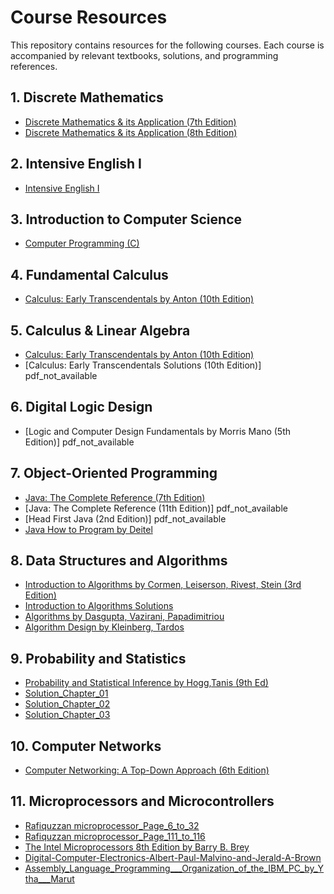 # Course Resources

This repository contains resources for the following courses. Each course is accompanied by relevant textbooks, solutions, and programming references.

## 1. Discrete Mathematics
- [Discrete Mathematics & its Application (7th Edition)](https://github.com/Tanim487/Books-for-CSE/raw/main/Book%20Store/Discrete%20Mathematics%20%26%20its%20Application%20-%20by%20-%20Kenneth%20H.%20Rosen%207th%20edition.pdf)
- [Discrete Mathematics & its Application (8th Edition)](https://github.com/Tanim487/Books-for-CSE/raw/main/Book%20Store/Discrete%20Mathematics%20%26%20its%20Application%20-%20by%20-%20Kenneth%20H.%20Rosen%208th%20edition.pdf)

## 2. Intensive English I
- [Intensive English I](https://github.com/Tanim487/Books-for-CSE/raw/main/Book%20Store/Intensive%20English%20I%20-%20by%20-%20United%20International%20University.pdf)

## 3. Introduction to Computer Science
- [Computer Programming (C)](https://github.com/Tanim487/Books-for-CSE/raw/main/Book%20Store/Computer%20Programming%20(C)%20-%20by%20-%20Tamim%20Shahriar%20Subeen.pdf)

## 4. Fundamental Calculus
- [Calculus: Early Transcendentals by Anton (10th Edition)](https://github.com/Tanim487/Books-for-CSE/raw/main/Book%20Store/Calculus%20Early%20Transcendentals%20-%20Anton%20-10th%20Ed.pdf)

## 5. Calculus & Linear Algebra
- [Calculus: Early Transcendentals by Anton (10th Edition)](https://github.com/Tanim487/Books-for-CSE/raw/main/Book%20Store/Calculus%20Early%20Transcendentals%20-%20Anton%20-10th%20Ed.pdf)
- [Calculus: Early Transcendentals Solutions (10th Edition)] pdf_not_available

## 6. Digital Logic Design
- [Logic and Computer Design Fundamentals by Morris Mano (5th Edition)] pdf_not_available

## 7. Object-Oriented Programming
- [Java: The Complete Reference (7th Edition)](https://github.com/Tanim487/Books-for-CSE/raw/main/Book%20Store/Java%20The%20Complete%20Reference-seventh%20edition.pdf)
- [Java: The Complete Reference (11th Edition)] pdf_not_available
- [Head First Java (2nd Edition)] pdf_not_available
- [Java How to Program by Deitel](https://github.com/Tanim487/Books-for-CSE/raw/main/Book%20Store/Java%20how%20to%20program-Deitel.pdf)

## 8. Data Structures and Algorithms
- [Introduction to Algorithms by Cormen, Leiserson, Rivest, Stein (3rd Edition)](https://github.com/Tanim487/Books-for-CSE/raw/main/Book%20Store/Introduction%20to%20Algorithms%20-%20Thomas%20H.%20Cormen%2C%20Charles%20E.%20Leiserson%2C%20Ronald%20L.%20Rivest%2C%20and%20Clifford%20Stein%20(3rd%20Edition).pdf)
- [Introduction to Algorithms Solutions](https://github.com/Tanim487/Books-for-CSE/raw/main/Book%20Store/Introduction%20to%20Algorithms%20Solve.pdf)
- [Algorithms by Dasgupta, Vazirani, Papadimitriou](https://github.com/Tanim487/Books-for-CSE/raw/main/Book%20Store/Algorithms%20by%20Dasgupta%2C%20Vazirani%2C%20Papadimitriou.pdf)
- [Algorithm Design by Kleinberg, Tardos](https://github.com/Tanim487/Books-for-CSE/raw/main/Book%20Store/Algorithm%20Design%20by%20Jon%20Kleinberg%2C%20Eva%20Tardos.pdf)

## 9. Probability and Statistics
- [Probability and Statistical Inference by Hogg,Tanis (9th Ed)](https://github.com/Tanim487/Books-for-CSE/raw/main/Book%20Store/Probability%20and%20Statistical%20Inference%20by%20Hogg%2CTanis%20(9th%20Ed).pdf)
- [Solution_Chapter_01](https://github.com/Tanim487/Books-for-CSE/raw/main/Book%20Store/Solution_Chapter_01.pdf)
- [Solution_Chapter_02](https://github.com/Tanim487/Books-for-CSE/raw/main/Book%20Store/Solution_Chapter_02.pdf)
- [Solution_Chapter_03](https://github.com/Tanim487/Books-for-CSE/raw/main/Book%20Store/Solution_Chapter_03.pdf)

## 10. Computer Networks
- [Computer Networking: A Top-Down Approach (6th Edition)](https://github.com/Tanim487/Books-for-CSE/raw/main/Book%20Store/Computer.Networking%20A%20Top-Down%20Approach%206th%20Edition.pdf)

## 11. Microprocessors and Microcontrollers
- [Rafiquzzan microprocessor_Page_6_to_32](https://github.com/Tanim487/Books-for-CSE/raw/main/Book%20Store/Rafiquzzan%20microprocessor_Page_6_to_32.pdf)
- [Rafiquzzan microprocessor_Page_111_to_116](https://github.com/Tanim487/Books-for-CSE/raw/main/Book%20Store/Rafiquzzan%20microprocessor_Page_111_to_116.pdf)
- [The Intel Microprocessors 8th Edition by Barry B. Brey](https://github.com/Tanim487/Books-for-CSE/raw/main/Book%20Store/The%20Intel%20Microprocessors%208th%20Edition%20by%20Barry%20B.%20Brey.pdf)
- [Digital-Computer-Electronics-Albert-Paul-Malvino-and-Jerald-A-Brown](https://github.com/Tanim487/Books-for-CSE/raw/main/Book%20Store/Digital-Computer-Electronics-Albert-Paul-Malvino-and-Jerald-A-Brown-pdf.pdf)
- [Assembly_Language_Programming___Organization_of_the_IBM_PC_by_Ytha___Marut](https://github.com/Tanim487/Books-for-CSE/raw/main/Book%20Store/Assembly_Language_Programming___Organization_of_the_IBM_PC_by_Ytha___Marut.pdf)
